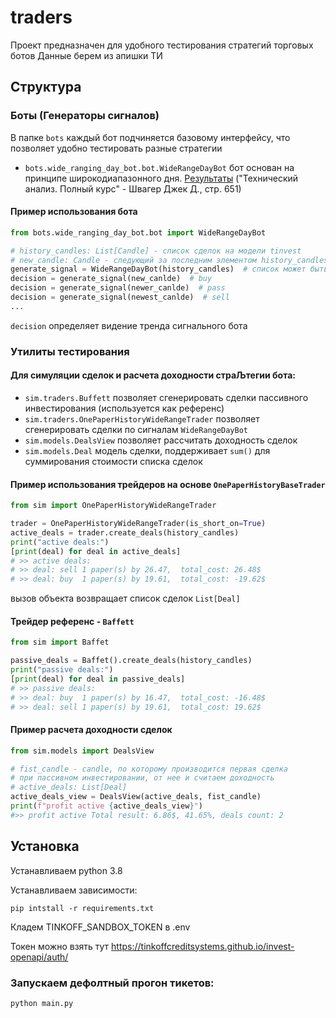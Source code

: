 # traders
Проект предназначен для удобного тестирования стратегий торговых ботов
Данные берем из апишки ТИ

## Структура
### Боты (Генераторы сигналов)
В папке `bots` каждый бот подчиняется базовому интерфейсу, что позволяет удобно тестировать разные стратегии

* `bots.wide_ranging_day_bot.bot.WideRangeDayBot` бот основан на принципе широкодиапазонного дня. [Результаты](https://docs.google.com/spreadsheets/d/1-e9Jza_OrOK2vfOx9dtoKknFYvd9ENLH2cQnN9enzrM/edit?usp=sharing)
("Технический анализ. Полный курс" - Швагер Джек Д., стр. 651)

#### Пример использования бота
```python
from bots.wide_ranging_day_bot.bot import WideRangeDayBot

# history_candles: List[Candle] - список сделок на модели tinvest
# new_candle: Candle - следующий за последним элементом history_candles 
generate_signal = WideRangeDayBot(history_candles)  # список может быть пустым
decision = generate_signal(new_canlde)  # buy
decision = generate_signal(newer_canlde)  # pass
decision = generate_signal(newest_canlde)  # sell
...
```

`decision` определяет видение тренда сигнального бота 

### Утилиты тестирования
#### Для симуляции сделок и расчета доходности страЉтегии бота:
* `sim.traders.Buffett` позволяет сгенерировать сделки пассивного инвестирования (используется как референс)
* `sim.traders.OnePaperHistoryWideRangeTrader` позволяет сгенерировать сделки по сигналам `WideRangeDayBot` 
* `sim.models.DealsView` позволяет рассчитать доходность сделок
* `sim.models.Deal` модель сделки, поддерживает `sum()` для суммирования стоимости списка сделок

#### Пример использования трейдеров на основе `OnePaperHistoryBaseTrader`

```python
from sim import OnePaperHistoryWideRangeTrader

trader = OnePaperHistoryWideRangeTrader(is_short_on=True)
active_deals = trader.create_deals(history_candles)
print("active deals:")
[print(deal) for deal in active_deals]
# >> active deals:
# >> deal: sell 1 paper(s) by 26.47,  total_cost: 26.48$
# >> deal: buy  1 paper(s) by 19.61,  total_cost: -19.62$
```
вызов объекта возвращает список сделок `List[Deal]`

#### Трейдер референс - `Baffett`
```python
from sim import Baffet

passive_deals = Baffet().create_deals(history_candles)
print("passive deals:")
[print(deal) for deal in passive_deals]
# >> passive deals:
# >> deal: buy  1 paper(s) by 16.47,  total_cost: -16.48$
# >> deal: sell 1 paper(s) by 19.61,  total_cost: 19.62$
```
#### Пример расчета доходности сделок
```python
from sim.models import DealsView

# fist_candle - candle, по которому производится первая сделка
# при пассивном инвестировании, от нее и считаем доходность
# active_deals: List[Deal]
active_deals_view = DealsView(active_deals, fist_candle)
print(f"profit active {active_deals_view}")
#>> profit active Total result: 6.86$, 41.65%, deals count: 2
```

## Установка
Устанавливаем python 3.8

Устанавливаем зависимости:

```pip intstall -r requirements.txt```

Кладем TINKOFF_SANDBOX_TOKEN в .env

Токен можно взять тут
https://tinkoffcreditsystems.github.io/invest-openapi/auth/

### Запускаем дефолтный прогон тикетов:

```python main.py```
